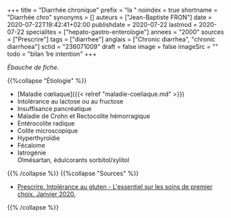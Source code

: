 +++
title = "Diarrhée chronique"
prefix = "la "
noindex = true
shortname = "Diarrhée chro"
synonyms = []
auteurs = ["Jean-Baptiste FRON"]
date = 2020-07-22T19:42:41+02:00
publishdate = 2020-07-22
lastmod = 2020-07-22
specialites = ["hepato-gastro-enterologie"]
annees = "2000"
sources = ["Prescrire"]
tags = ["diarrhee"]
anglais = ["Chronic diarrhea", "chronic diarrhoea"]
sctid = "236071009"
draft = false
image = false
imageSrc = ""
todo = "bilan 1re intention"
+++

*Ébauche de fiche*.

{{%collapse "Étiologie" %}}

- [Maladie cœliaque]({{< relref "maladie-coeliaque.md" >}})
- Intolérance au lactose ou au fructose
- Insuffisance pancréatique
- Maladie de Crohn et Rectocolite hémorragique
- Entérocolite radique
- Colite microscopique
- Hyperthyroïdie
- Fécalome
- Iatrogénie  
Olmésartan, édulcorants sorbitol/xylitol

{{% /collapse %}}
{{%collapse "Sources" %}}

- [Prescrire. Intolérance au gluten - L'essentiel sur les soins de premier choix. Janvier 2020.](https://prescrire.org)

{{% /collapse %}}
